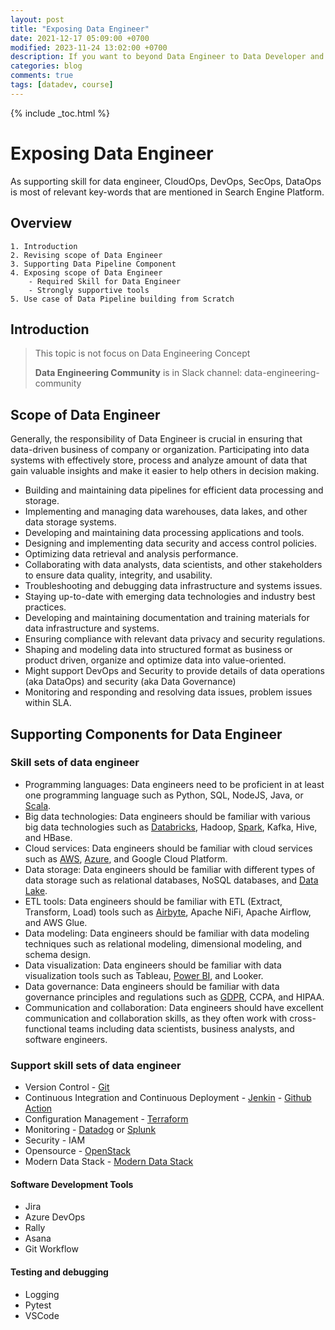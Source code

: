 ```yaml
---
layout: post
title: "Exposing Data Engineer"
date: 2021-12-17 05:09:00 +0700
modified: 2023-11-24 13:02:00 +0700
description: If you want to beyond Data Engineer to Data Developer and Fullstack Data Engineer
categories: blog
comments: true
tags: [datadev, course]
---
```

{% include _toc.html %}


# Exposing Data Engineer
As supporting skill for data engineer, CloudOps, DevOps, SecOps, DataOps is most of relevant key-words that are mentioned in Search Engine Platform.
## Overview

    1. Introduction
    2. Revising scope of Data Engineer
    3. Supporting Data Pipeline Component
    4. Exposing scope of Data Engineer
        - Required Skill for Data Engineer
        - Strongly supportive tools
    5. Use case of Data Pipeline building from Scratch

## Introduction

> This topic is not focus on Data Engineering Concept
>
> **Data Engineering Community** is in Slack channel: data-engineering-community

## Scope of Data Engineer

Generally, the responsibility of Data Engineer is crucial in ensuring that data-driven business of company or organization. Participating into data systems with effectively store, process and analyze amount of data that gain valuable insights and make it easier to help others in decision making.

- Building and maintaining data pipelines for efficient data processing and storage.
- Implementing and managing data warehouses, data lakes, and other data storage systems.
- Developing and maintaining data processing applications and tools.
- Designing and implementing data security and access control policies.
- Optimizing data retrieval and analysis performance.
- Collaborating with data analysts, data scientists, and other stakeholders to ensure data quality, integrity, and usability.
- Troubleshooting and debugging data infrastructure and systems issues.
- Staying up-to-date with emerging data technologies and industry best practices.
- Developing and maintaining documentation and training materials for data infrastructure and systems.
- Ensuring compliance with relevant data privacy and security regulations.
- Shaping and modeling data into structured format as business or product driven, organize and optimize data into value-oriented.
- Might support DevOps and Security to provide details of data operations (aka DataOps) and security (aka Data Governance)
- Monitoring and responding and resolving data issues, problem issues within SLA.

## Supporting Components for Data Engineer

### Skill sets of data engineer

- Programming languages: Data engineers need to be proficient in at least one programming language such as Python, SQL, NodeJS, Java, or [Scala](https://www.scala-lang.org).
- Big data technologies: Data engineers should be familiar with various big data technologies such as [Databricks](https://www.databricks.com/solutions/data-engineering), Hadoop, [Spark](https://spark.apache.org), Kafka, Hive, and HBase.
- Cloud services: Data engineers should be familiar with cloud services such as [AWS](https://aws.amazon.com), [Azure](https://azure.microsoft.com/en-gb/), and Google Cloud Platform.
- Data storage: Data engineers should be familiar with different types of data storage such as relational databases, NoSQL databases, and [Data Lake](https://www.databricks.com/discover/data-lakes/introduction).
- ETL tools: Data engineers should be familiar with ETL (Extract, Transform, Load) tools such as [Airbyte](https://airbyte.com/b), Apache NiFi, Apache Airflow, and AWS Glue.
- Data modeling: Data engineers should be familiar with data modeling techniques such as relational modeling, dimensional modeling, and schema design.
- Data visualization: Data engineers should be familiar with data visualization tools such as Tableau, [Power BI](https://powerbi.microsoft.com/en-us/), and Looker.
- Data governance: Data engineers should be familiar with data governance principles and regulations such as [GDPR](https://gdpr-info.eu), CCPA, and HIPAA.
- Communication and collaboration: Data engineers should have excellent communication and collaboration skills, as they often work with cross-functional teams including data scientists, business analysts, and software engineers.

### Support skill sets of data engineer

- Version Control - [Git](https://git-scm.com)
- Continuous Integration and Continuous Deployment - [Jenkin](https://www.jenkins.io) - [Github Action](https://github.com/features/actions)
- Configuration Management - [Terraform](https://www.terraform.io)
- Monitoring - [Datadog](https://www.datadoghq.com) or [Splunk](https://www.splunk.com)
- Security - IAM
- Opensource - [OpenStack](https://www.databricks.com/solutions/data-engineering)
- Modern Data Stack - [Modern Data Stack](https://www.moderndatastack.xyz)

#### Software Development Tools

- Jira
- Azure DevOps
- Rally
- Asana
- Git Workflow

#### Testing and debugging

- Logging
- Pytest
- VSCode
